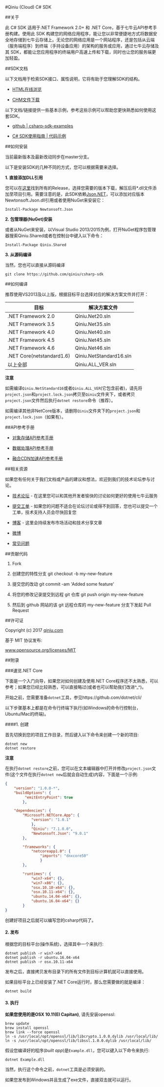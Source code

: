 #Qiniu (Cloud) C# SDK 

##关于

此 C# SDK 适用于.NET Framework 2.0+ 和 .NET Core，基于七牛云API参考手册构建。使用此 SDK 构建您的网络应用程序，能让您以非常便捷地方式将数据安全地存储到七牛云存储上。无论您的网络应用是一个网站程序，还是包括从云端（服务端程序）到终端（手持设备应用）的架构的服务或应用，通过七牛云存储及其 SDK，都能让您应用程序的终端用户高速上传和下载，同时也让您的服务端更加轻盈。

##SDK文档

以下文档用于检索SDK接口、属性说明，它将有助于您理解SDK的结构。

* [HTML在线浏览](http://oiy037d6a.bkt.clouddn.com/csharp-sdk-ref-v7.2.3/index.html)

* [CHM文件下载](http://oiy037d6a.bkt.clouddn.com/QiniuCSharpSDK-Ref-v7.2.3.chm)

以下文档/链接提供一些基本示例，参考这些示例可以帮助您更快熟悉如何使用这套SDK。

* [github | csharp-sdk-examples](https://github.com/fengyhack/csharp-sdk-examples)

* [C# SDK使用指南 | 代码示例](http://oiy037d6a.bkt.clouddn.com/csharp-sdk-man-v7.2.3/index.html)

##如何安装

当前最新版本及最新改动同步在master分支。

以下是安装SDK的几种不同的方式，您可以根据需要来选择。

**1. 直接添加DLL引用**

您可以在[这里](https://github.com/qiniu/csharp-sdk/releases)找到所有的Release，选择您需要的版本下载，解压后将*.dll文件添加至项目引用。需要注意的是，此SDK依赖[Json.NET](http://www.newtonsoft.com/json)，可以添加对应版本Newtonsoft.Json.dll引用或者使用NuGet来安装它：

```
Install-Package Newtonsoft.Json
```

**2. 包管理器(NuGet)安装** 

或者从NuGet来安装，以Visual Studio 2013/2015为例，打开NuGet程序包管理器搜索Qiniu.Shared或者在控制台中键入以下命令：

```
Install-Package Qiniu.Shared
```

**3. 从源码编译**

当然，您也可以直接从源码编译

```
git clone https://github.com/qiniu/csharp-sdk
```

##如何编译

推荐使用VS2013及以上版，根据目标平台选择对应的解决方案文件并打开：

| 目标 | 解决方案文件 |
|--------|--------|
| .NET Framework 2.0 | Qiniu.Net20.sln |
| .NET Framework 3.5 | Qiniu.Net35.sln |
| .NET Framework 4.0 | Qiniu.Net40.sln |
| .NET Framework 4.5 | Qiniu.Net45.sln |
| .NET Framework 4.6 | Qiniu.Net46.sln |
| .NET Core(netstandard1.6) | Qiniu.NetStandard16.sln |
| 以上全部 | Qiniu.ALL_VER.sln |

**注意**

如需编译`Qiniu.NetStandard16`或者`Qiniu.ALL_VER`(它包含前者)，请先将`project.json`和`project.lock.json`拷贝至`Qiniu`文件夹下，或者拷贝`project.json`文件然后执行`dotnet restore`命令（推荐）。

如需编译其他非NetCore版本，请删除`Qiniu`文件夹下的`project.json`和`project.lock.json`（如果有）。

##API参考手册

* [对象存储API参考手册](http://developer.qiniu.com/article/index.html#kodo-api-handbook)

* [数据处理API参考手册](http://developer.qiniu.com/article/index.html#dora-api-handbook)

* [融合CDN加速API参考手册](http://developer.qiniu.com/article/index.html#fusion-api-handbook)

##相关资源

如果您有任何关于我们文档或产品的建议和想法，欢迎到我们的技术论坛参与讨论。

* [技术论坛](http://segmentfault.com/qiniu) - 在这里您可以和其他开发者愉快的讨论如何更好的使用七牛云服务

* [提交工单](http://support.qiniu.com/hc/request/guest/) - 如果您的问题不适合在论坛讨论或得不到回答，您也可以提交一个工单，技术支持人员会尽快回复您

* [博客](http://blog.qiniu.com/) - 这里会持续发布市场活动和技术分享文章

* [微博](http://weibo.com/qiniutek)

* [常见问题](http://developer.qiniu.com/article/faqs/)

##贡献代码

1. Fork

2. 创建您的特性分支 git checkout -b my-new-feature

3. 提交您的改动 git commit -am 'Added some feature'

4. 将您的修改记录提交到远程 git 仓库 git push origin my-new-feature

5. 然后到 github 网站的该 git 远程仓库的 my-new-feature 分支下发起 Pull Request


##许可证

Copyright (c) 2017 [qiniu.com](www.qiniu.com)

基于 MIT 协议发布:

www.opensource.org/licenses/MIT

##附录

###速览.NET Core

下面是一个入门向导，如果您对如何创建及使用.NET Core程序还不太熟悉，可以参考；如果您已经比较熟悉，可以直接略过(或者也可以帮助我们改进^_^)。

开始之前，您需要准备`dotnet`工具，参见https://github.com/dotnet/cli/

以下步骤基本上都是在命令行终端下执行(如Windows的命令行控制台，Ubuntu/Mac的终端)。

####1. 创建

首先切换到您的项目工作目录，然后键入以下命令来创建一个新的项目:

```
dotnet new
dotnet restore
```

**注意**

在执行`dotnet restore`之前，您可以在文本编辑器中打开并修改`project.json`文件(这个文件在执行`dotnet new`后就会自动生成)内容，下面是一个示例:

```json
{
    "version": "1.0.0-*",
	"buildOptions": {
         "emitEntryPoint": true
		},

    "dependencies": {
		"Microsoft.NETCore.App": {
			"version": "1.0.1"
			},
        	"Qiniu": "7.1.0.0",
        	"Newtonsoft.Json": "9.0.1"
    	},

    	"frameworks": {
        	"netcoreapp1.0": {
            	"imports": "dnxcore50"
        		}
    	},

		"runtimes": {
			"win7-x64": {},
			"win7-x86": {},
			"osx.10.10-x64": {},
			"osx.10.11-x64": {},
			"ubuntu.14.04-x64": {},
			"ubuntu.16.04-x64": {}
		}
}
```

创建好项目之后就可以编写您的csharp代码了。

#### 2. 发布

根据您的目标平台(操作系统)，选择其中一个来执行:

```
dotnet publish -r win7-x64
dotnet publish -r ubuntu.16.04-x64
dotnet publish -r osx.10.11-x64
```

发布之后，直接拷贝发布目录下的所有文件到目标计算机就可以直接使用。

如果目标平台上已经安装了.NET Core运行时，那么您需要做的就是编译：

```
dotnet build
```

#### 3. 执行

**如果您使用的是OSX 10.11(EI Capitan)**, 请先安装openssl:

```
brew update
brew install openssl
brew link --force openssl
ln -s /usr/local/opt/openssl/lib/libcrypto.1.0.0.dylib /usr/local/lib/
ln -s /usr/local/opt/openssl/lib/libssl.1.0.0.dylib /usr/local/lib/
```

假设您编译好的程序(*built app*)是`Example.dll`，您可以键入以下命令来执行:

```
dotnet Example.dll
```

当然，执行这个命令之前，`dotnet`工具是必须安装的。

如果您发布到Windows并且生成了exe文件，直接双击就可以运行。
